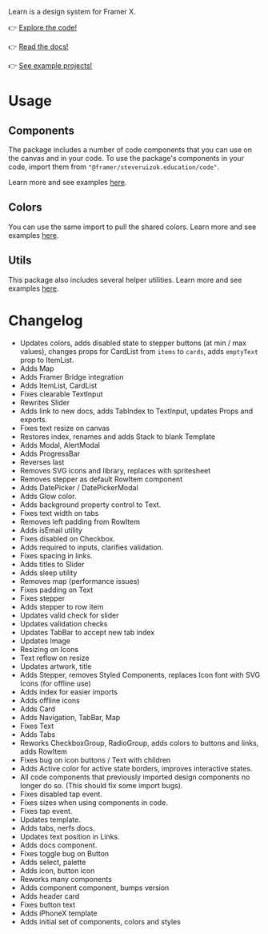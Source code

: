 Learn is a design system for Framer X.

👉 [Explore the code!](https://github.com/framer/framer-education/tree/master/Learn/learn.framerfx)

👉 [Read the docs!](https://framer-learn-docs.netlify.com/)

👉 [See example projects!](https://github.com/framer/framer-education/tree/master/Projects)

# Usage

## Components

The package includes a number of code components that you can use on the canvas and in your code. To use the package's components in your code, import them from `"@framer/steveruizok.education/code"`.

Learn more and see examples [here](https://framer-learn-docs.netlify.com/).

## Colors

You can use the same import to pull the shared colors. Learn more and see examples [here](https://framer-learn-docs.netlify.com/content/Colors/).

## Utils

This package also includes several helper utilities. Learn more and see examples [here](https://framer-learn-docs.netlify.com/content/Utils/).

# Changelog

- Updates colors, adds disabled state to stepper buttons (at min / max values), changes props for CardList from `items` to `cards`, adds `emptyText` prop to ItemList.
- Adds Map
- Adds Framer Bridge integration
- Adds ItemList, CardList
- Fixes clearable TextInput
- Rewrites Slider
- Adds link to new docs, adds TabIndex to TextInput, updates Props and exports.
- Fixes text resize on canvas
- Restores index, renames and adds Stack to blank Template
- Adds Modal, AlertModal
- Adds ProgressBar
- Reverses last
- Removes SVG icons and library, replaces with spritesheet
- Removes stepper as default RowItem component
- Adds DatePicker / DatePickerModal
- Adds Glow color.
- Adds background property control to Text.
- Fixes text width on tabs
- Removes left padding from RowItem
- Adds isEmail utility
- Fixes disabled on Checkbox.
- Adds required to inputs, clarifies validation.
- Fixes spacing in links.
- Adds titles to Slider
- Adds sleep utility
- Removes map (performance issues)
- Fixes padding on Text
- Fixes stepper
- Adds stepper to row item
- Updates valid check for slider
- Updates validation checks
- Updates TabBar to accept new tab index
- Updates Image
- Resizing on Icons
- Text reflow on resize
- Updates artwork, title
- Adds Stepper, removes Styled Components, replaces Icon font with SVG Icons (for offline use)
- Adds index for easier imports
- Adds offline icons
- Adds Card
- Adds Navigation, TabBar, Map
- Fixes Text
- Adds Tabs
- Reworks CheckboxGroup, RadioGroup, adds colors to buttons and links, adds RowItem
- Fixes bug on icon buttons / Text with children
- Adds Active color for active state borders, improves interactive states.
- All code components that previously imported design components no longer do so. (This should fix some import bugs).
- Fixes disabled tap event.
- Fixes sizes when using components in code.
- Fixes tap event.
- Updates template.
- Adds tabs, nerfs docs.
- Updates text position in Links.
- Adds docs component.
- Fixes toggle bug on Button
- Adds select, palette
- Adds icon, button icon
- Reworks many components
- Adds component component, bumps version
- Adds header card
- Fixes button text
- Adds iPhoneX template
- Adds initial set of components, colors and styles
